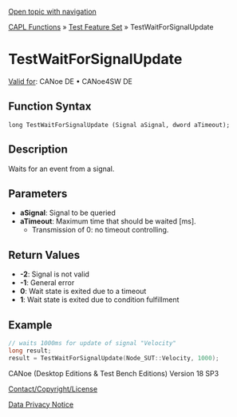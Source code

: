 [Open topic with navigation](../../../../../CANoeDEFamily.htm#Topics/CAPLFunctions/Test/Functions/CAPLfunctionTestWaitForSignalUpdate.md)

[CAPL Functions](../../CAPLfunctions.md) » [Test Feature Set](../CAPLfunctionsTFSOverview.md) » TestWaitForSignalUpdate

# TestWaitForSignalUpdate

[Valid for](../../../Shared/FeatureAvailability.md): CANoe DE • CANoe4SW DE

## Function Syntax

```
long TestWaitForSignalUpdate (Signal aSignal, dword aTimeout);
```

## Description

Waits for an event from a signal.

## Parameters

- **aSignal**: Signal to be queried
- **aTimeout**: Maximum time that should be waited [ms].
  - Transmission of 0: no timeout controlling.

## Return Values

- **-2**: Signal is not valid
- **-1**: General error
- **0**: Wait state is exited due to a timeout
- **1**: Wait state is exited due to condition fulfillment

## Example

```c
// waits 1000ms for update of signal "Velocity"
long result;
result = TestWaitForSignalUpdate(Node_SUT::Velocity, 1000);
```

CANoe (Desktop Editions & Test Bench Editions) Version 18 SP3

[Contact/Copyright/License](../../../Shared/ContactCopyrightLicense.md)

[Data Privacy Notice](https://www.vector.com/int/en/company/get-info/privacy-policy/)
